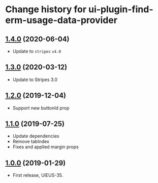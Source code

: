 # Change history for ui-plugin-find-erm-usage-data-provider

## [1.4.0](https://github.com/folio-org/ui-plugin-find-erm-usage-data-provider/tree/v1.4.0) (2020-06-04)
* Update to `stripes` `v4.0`

## [1.3.0](https://github.com/folio-org/ui-plugin-find-erm-usage-data-provider/tree/v1.3.0) (2020-03-12)
* Update to Stripes 3.0

## [1.2.0](https://github.com/folio-org/ui-plugin-find-erm-usage-data-provider/tree/v1.2.0) (2019-12-04)
* Support new buttonId prop

## [1.1.0](https://github.com/folio-org/ui-plugin-find-erm-usage-data-provider/tree/v1.1.0) (2019-07-25)
* Update dependencies
* Remove tabIndex
* Fixes and applied margin props

## [1.0.0](https://github.com/folio-org/ui-plugin-find-erm-usage-data-provider/tree/v1.0.0) (2019-01-29)

* First release, UIEUS-35.
